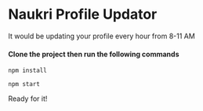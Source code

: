 # Naukri Profile Updator

It would be updating your profile every hour from 8-11 AM

#### Clone the project then run the following commands
```
npm install

npm start
```
Ready for it!

